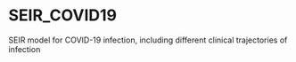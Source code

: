 # SEIR_COVID19
SEIR model for COVID-19 infection, including different clinical trajectories of infection
